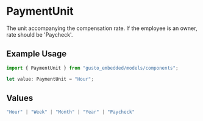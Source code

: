 # PaymentUnit

The unit accompanying the compensation rate. If the employee is an owner, rate should be 'Paycheck'.

## Example Usage

```typescript
import { PaymentUnit } from "gusto_embedded/models/components";

let value: PaymentUnit = "Hour";
```

## Values

```typescript
"Hour" | "Week" | "Month" | "Year" | "Paycheck"
```
